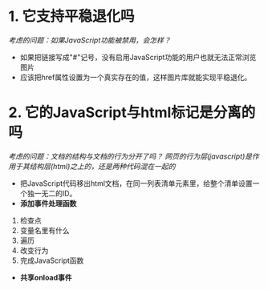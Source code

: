 # 1. 它支持平稳退化吗
*考虑的问题：如果JavaScript功能被禁用，会怎样？*
- 如果把链接写成"#"记号，没有启用JavaScript功能的用户也就无法正常浏览图片
- 应该把href属性设置为一个真实存在的值，这样图片库就能实现平稳退化。
# 2. 它的JavaScript与html标记是分离的吗
*考虑的问题：文档的结构与文档的行为分开了吗？*
*网页的行为层(javascript)是作用于其结构层(html)之上的，还是两种代码混在一起的*
- 把JavaScript代码移出html文档，在同一列表清单元素里，给整个清单设置一个独一无二的ID。
- **添加事件处理函数**
1. 检查点
2. 变量名里有什么
3. 遍历
4. 改变行为
5. 完成JavaScript函数    

- **共享onload事件** 

